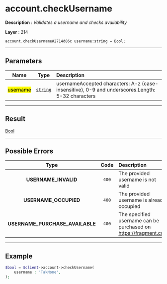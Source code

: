 # account.checkUsername

**Description** : *Validates a username and checks availability*

**Layer** : 214

```tl
account.checkUsername#2714d86c username:string = Bool;
```

---

## Parameters

| Name | Type | Description |
| :---: | :---: | :--- |
| <mark>username</mark> | [`string`](type/string) | usernameAccepted characters: A-z (case-insensitive), 0-9 and underscores.Length: 5-32 characters |

---

## Result

[Bool](type/Bool)

---

## Possible Errors

| Type | Code | Description |
| :---: | :---: | :--- |
| **USERNAME_INVALID** | `400` | The provided username is not valid |
| **USERNAME_OCCUPIED** | `400` | The provided username is already occupied |
| **USERNAME_PURCHASE_AVAILABLE** | `400` | The specified username can be purchased on https://fragment.com |

---

## Example

```php
$bool = $client->account->checkUsername(
	username : 'TakNone',
);
```